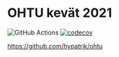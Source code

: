 # OHTU kevät 2021

![GitHub Actions](https://github.com/hypatrik/ohtu-2021-viikko1//workflows/CI/badge.svg)
[![codecov](https://codecov.io/gh/hypatrik/ohtu-2021-viikko1/branch/main/graph/badge.svg?token=87V759Z8I4)](https://codecov.io/gh/hypatrik/ohtu-2021-viikko1)

https://github.com/hypatrik/ohtu